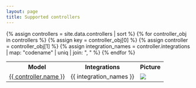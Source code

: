 ```yaml
---
layout: page
title: Supported controllers
---
```


<table style="width:100%">
  <tr>
    <th>Model</th>
    <th>Integrations</th>
    <th>Picture</th>
  </tr>
  {% assign controllers = site.data.controllers | sort %}
  {% for controller_obj in controllers %}
    {% assign key = controller_obj[0] %}
    {% assign controller = controller_obj[1] %}
    {% assign integration_names = controller.integrations | map: "codename" | uniq | join: ", " %}
    <tr>
            <td><a href="/controllerx/controllers/{{key}}">{{ controller.name }}</a></td>
            <td>{{ integration_names }}</td>
            <td><img src="/controllerx/assets/img/{{ key }}.jpeg" /></td>
    </tr>
    {% endfor %}
</table>
